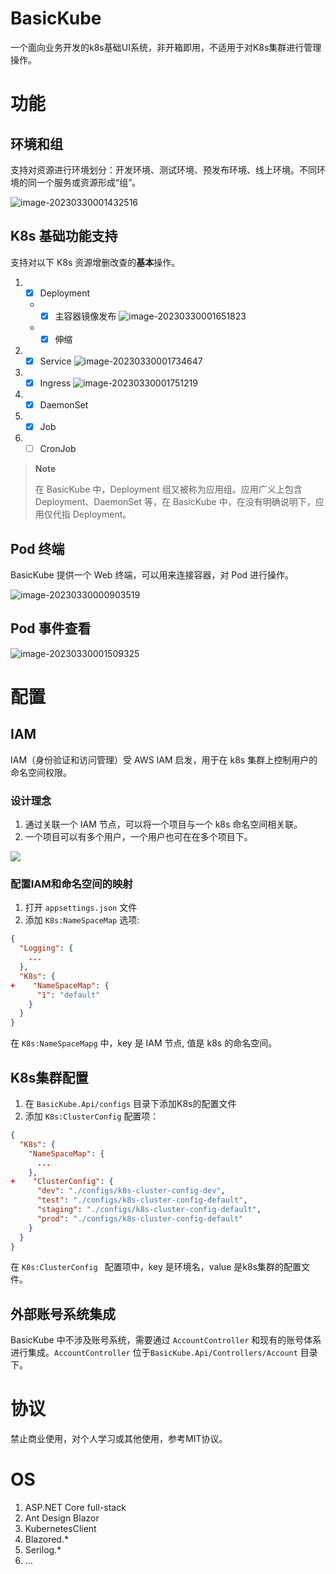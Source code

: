 # BasicKube

一个面向业务开发的k8s基础UI系统，非开箱即用，不适用于对K8s集群进行管理操作。

# 功能

## 环境和组

支持对资源进行环境划分：开发环境、测试环境、预发布环境、线上环境。不同环境的同一个服务或资源形成“组”。

![image-20230330001432516](assets/README/image-20230330001432516.png)

## K8s 基础功能支持

支持对以下 K8s 资源增删改查的**基本**操作。

1. - [x] Deployment
   - - [x] 主容器镜像发布
       ![image-20230330001651823](assets/README/image-20230330001651823.png)
   - - [x] 伸缩
2. - [x] Service
     ![image-20230330001734647](assets/README/image-20230330001734647.png)
3. - [x] Ingress
     ![image-20230330001751219](assets/README/image-20230330001751219.png)
4. - [x] DaemonSet
5. - [x] Job
6. - [ ] CronJob

> **Note**
>
> 在 BasicKube 中，Deployment 组又被称为应用组。应用广义上包含 Deployment、DaemonSet 等，在 BasicKube 中，在没有明确说明下，应用仅代指 Deployment。

## Pod 终端

BasicKube 提供一个 Web 终端，可以用来连接容器，对 Pod 进行操作。

![image-20230330000903519](assets/README/image-20230330000903519.png)

## Pod 事件查看

![image-20230330001509325](assets/README/image-20230330001509325.png)

# 配置

## IAM

IAM（身份验证和访问管理）受 AWS IAM 启发，用于在 k8s 集群上控制用户的命名空间权限。

### 设计理念

1. 通过关联一个 IAM 节点，可以将一个项目与一个 k8s 命名空间相关联。
2. 一个项目可以有多个用户，一个用户也可在在多个项目下。

![](assets/README/iam.png)

### 配置IAM和命名空间的映射

1. 打开 `appsettings.json` 文件
2.  添加 `K8s:NameSpaceMap` 选项:

```json
{
  "Logging": {
    ...
  },
  "K8s": {
+    "NameSpaceMap": {
      "1": "default"
    }
  }
}
```

在 `K8s:NameSpaceMapg` 中，key 是 IAM 节点, 值是 k8s 的命名空间。

## K8s集群配置

1. 在 `BasicKube.Api/configs` 目录下添加K8s的配置文件
2. 添加  `K8s:ClusterConfig` 配置项：

```json
{
  "K8s": {
    "NameSpaceMap": {
      ...
    },
+    "ClusterConfig": {
      "dev": "./configs/k8s-cluster-config-dev",
      "test": "./configs/k8s-cluster-config-default",
      "staging": "./configs/k8s-cluster-config-default",
      "prod": "./configs/k8s-cluster-config-default"
    }
  }
}
```

在 `K8s:ClusterConfig ` 配置项中，key 是环境名，value 是k8s集群的配置文件。

## 外部账号系统集成

BasicKube 中不涉及账号系统，需要通过 `AccountController` 和现有的账号体系进行集成。`AccountController` 位于`BasicKube.Api/Controllers/Account` 目录下。

# 协议

禁止商业使用，对个人学习或其他使用，参考MIT协议。

# OS

1. ASP.NET Core full-stack
2. Ant Design Blazor
3. KubernetesClient
4. Blazored.*
5. Serilog.*
6. ...

